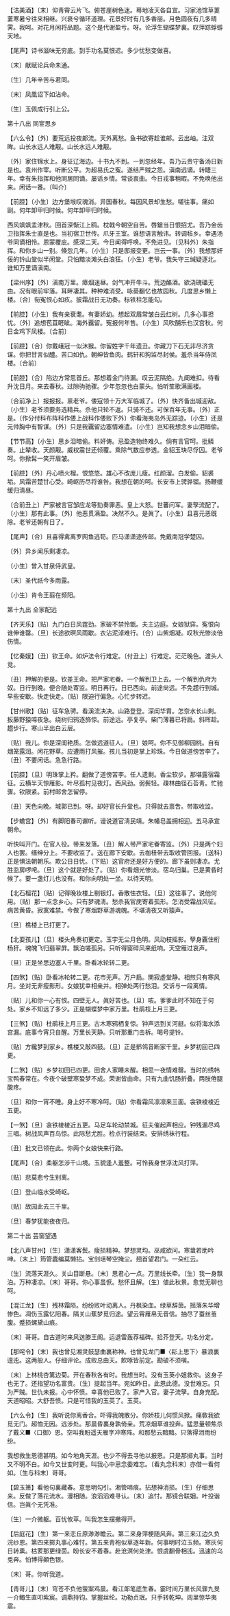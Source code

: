<!-- { "loadSidebar": true } -->
【沽美酒】〔末〕仰靑霄云片飞。俯苍崖树色迷。蓦地凌天各自宜。习家池馆草萋萋寒暑兮往来相继。兴衰兮循环道理。花景好时有几多香丽。月色圆夜有几多晴霁。我呵。对花月闲将品题。这个是代谢盈亏。呀。论浮生蝴蝶梦裏。叹萍踪蜉蝣天地。

【尾声】诗书滋味无穷底。到手功名莫恨迟。多少忧愁变做喜。

〔末〕献赋论兵命未通。

〔生〕几年辛苦与君同。

〔末〕凤凰诏下如沾命。

〔生〕玉佩成行引上公。 

第十八出
同宦思乡

【六么令】〔外〕要荒远投夜郞流。天外离愁。鱼书欲寄趁谁邮。云出岫。注双眸。山长水远人难觏。山长水远人难觏。

〔外〕家住锦水上。身征辽海边。十书九不到。一到忽经年。吾乃云贵守备汤日新是也。袁州作宰。听断公平。为超易氏之寃。遂结严贼之怨。滇南远谪。转睫三年。幸有朱指挥和他同居同谪。屡话乡情。常谈衷曲。今日戎事稍暇。不免唤他出来。闲话一番。〔叫介〕 

【前腔】〔小生〕边方堡堠叹魂消。异国春秋。每因风景却生愁。嗟往事。痛如剾。何年卸甲归时候。何年卸甲归时候。

西风飒飒孟津秋。回首深惭江上鸥。枕戟今朝空自苦。唇鎗当日恨招尤。吾乃金齿卫指挥朱士直是也。当初宿卫世传。爪牙王室。谁想语言触讳。转调毡乡。幸遇汤爷同谪相怜。恩蒙覆庇。感深二天。今日闻得呼唤。不免进见。〔见科外〕朱指挥。和你乡山一别。倏忽几年。〔小生〕只是邸报变更。岂云一事。〔外〕我想那奸佞的钤山堂似半闲堂。只怕黯淡滩头白浪狂。〔小生〕老爷。我失守三缄疑逐北。谁知万里谪滇南。 

【梁州序】〔外〕滇南万里。瘴烟迷昼。剑气冲开牛斗。荒边酪酒。欲浇磈礧无由。况有眼前牢落。耳畔凄其。种种难消受。咏葵翻忆也故园秋。几度思乡懒上楼。〔合〕衔寃恨心如疚。披霜战日无功奏。标铁柱怎能勾。

【前腔】〔小生〕我有亲衰耄。有妻娇幼。想起双眉常皱白云红树。几多心事担忧。〔外〕追想苞苴睚眦。海外覊留。寃报何年售。〔小生〕风吹酺乐也汉宫秋。何日金鸡下凤楼。〔合前〕 

【前腔】〔合〕你戴峨冠一似沐猴。你留姓字千年遗丑。你藏刀下石无非尽济贪谋。你把甘言似醴。苦口如仇。朝绅皆鱼肉。鹤轩和狗监尽封侯。羞杀当年侍凤楼。〔合前〕 

【前腔】〔合〕陷边方常思首丘。那想着金门待漏。叹云泥隔绝。九阍难扣。待看升沈日月。来去春秋。过隙驹驰骤。少年忽忽也白蒙头。怕听笙歌满画楼。

〔合前净上〕报报报。禀老爷。倭寇领十万大军临城了。〔外〕快齐备出城迎敌。〔小生〕老爷须要务选精兵。杀他只轮不返。只骑不还。可保百年无事。〔外〕正是。〔作分付科布阵科作倭上战科作倭败下外〕你看海夷岛外无踪迹。〔小生〕还是元帅胸中有智谋。〔外〕只是我覊留边塞情难遣。〔小生〕岂知我想念乡山泪暗偷。 

【节节高】〔小生〕思乡泪暗偷。料奸俦。忌盈造物终难久。倘有言官呵。批鳞奏。止辇收。天颜觏。威权震世还倾覆。乘除气数应参透。金貂玉玦尽俘囚。老爷呵。你掀髯一笑开眉皱。

【前腔】〔外〕丹心喷火榴。恨悠悠。雄心不改庞儿瘦。红颜溜。白发偷。貂裘垢。风霜苦楚甘心受。崎岖历尽将谁咎。我想在朝的呵。长安市上骋骅骝。扬鞭缓缓归淸昼。

〔合前丑上〕严家被言官邹应龙等劾奏罪恶。皇上大怒。世蕃问军。妻孥流配了。〔小生〕那有此事。〔外〕他恶贯满盈。决然不久。是眞了。〔小生〕且喜元恶旣除。老爷还朝有日了。 

【尾声】〔合〕且喜得禽离罗网鱼逃笱。匹马潇潇逐传邮。免戴南冠学楚囚。

〔外〕异乡闻乐剩凄凉。

〔小生〕曾入甘泉侍武皇。

〔末〕圣代祇今多雨露。

〔小生〕肯令王翦在频阳。 

第十九出
全家配远

【齐天乐】〔贴〕九门白日风霆劲。家破不禁怜甑。夫主边庭。女娘狱穽。寃恨向谁伸谁罄。〔旦〕长途欲暝风雨歇。衣沾泥淖难行。〔合〕山紫烟凝。叹秋光惨淡倍伤情。

【忆秦娥】〔丑〕钦王命。如炉法令行难定。〔付丑上〕行难定。茫茫晚色。渡头人竞。

〔丑〕押解的便是。钦差王命。把严家宅眷。一个解到卫上去。一个解到仇府为奴。日行到晚。便合随处寄监。明日再行。日已西向。前途尙远。不免趱行到城。早些安歇。快走快走。〔贴〕限迫行偏急。心忙步转迟。 

【甘州歌】〔贴〕征车急骋。看溪流决决。山路登登。深闺华胄。怎奈水长山剩。扳藤野猿啼夜急。绕树归鸦逐斾惊。前途远。亭复亭。柴门薄暮已将扃。斜晖趁。趱步行。寒山半出白云层。

〔贴〕我儿。你是深闺艳质。怎做远道征人。〔旦〕娘呵。你不见御柳园桃。自有烟笼露润。闲花野草。应遭雨打风摧。孩儿当初是掌上珍珠。今日做道傍苦李了。〔丑〕不要闲话。急急行路。 

【前腔】〔旦〕明珠掌上矜。翻做了道傍苦李。任人遗剩。香尘软步。那堪露宿霜征。云横半天惊雁影。叶尽孤村见夜灯。西风劲。弱鬓轻。疎林曲径石苔靑。忙驰骤。钦限紧。前村邮舍怎留停。

〔丑〕天色向晚。城郭已到。呀。却好官长升堂也。只得就去禀吿。带取收监。 

【步蟾宫】〔外〕有脚阳春司谳听。谩说道官淸民靖。朱幡皂盖拥相迎。五马承宣朝命。

听快叫开门。在官人役。带来发落。〔丑〕解人带严家宅眷寄监。〔外〕只是两个妇人也罢。缙绅分上。不要收监了。送在廊下安歇。去枷杻带去取收管回报。〔送科〕正是惧法朝朝乐。欺公日日忧。〔下贴〕这官府还是好方便的。廊下虽则凄凉。尤胜监房啰唣。〔旦〕这个就是好处了。〔贴〕你看烟光惨淡。宿鸟归巢。已是黄昏时候了。要一盏灯儿也没有。和你向明处一坐。以待天明。 

【北石榴花】〔贴〕记得晚妆楼上剔银灯。香散怯衣轻。〔旦〕这往事了。说他何用。〔贴〕那一点念乡心。只有梦魂淸。愁杀我官庑寄着孤形。怎消受霜战风征。病苦黄昏。寂寞难禁。今做了寒烟野草游魂魄。不堪淸夜又听猿声。

〔旦〕樵楼上已打更了。 

【北耍孩儿】〔旦〕楼头角奏初更定。玉宇无尘月色明。风动枝摇影。孼身覊住桁杨犴。魂魄飞归翡翠屛。飘泊嗟孤另。只听得窗碎风来纸响。天空雁过哀声。

〔旦〕正是坐思边塞人千里。卧看冰轮转二更。 

【四煞】〔贴〕卧看冰轮转二更。花市无声。万户扃。閴寂虚堂静。相煎只有寒风月。坐对无非瘦影形。女娘犹幸相亲并。相弹处两行愁泪。交诉与一段离情。

〔贴〕儿和你一心有恨。四壁无人。眞好苦也。〔旦〕咳。爹爹此时不知在于何处。家乡不知远了多少。正是蝴蝶梦中家万里。杜鹃枝上月三更。 

【三煞】〔贴〕杜鹃枝上月三更。古木寒鸦栖复惊。钟声远到关河艇。似将海水添宫漏。底事今宵只自醒。万里长天静。只听那重门击柝。喝号提铃。

〔贴〕方纔梦到家乡。樵楼又敲四鼓。〔旦〕正是鹡鸰音断家千里。乡梦初回已四更。 

【二煞】〔贴〕乡梦初回已四更。田舍人家睡未醒。相思一夜情难罄。当时的绣帏宝鸭春常在。今夜个破壁寒蛩梦不成。荣谢皆由命。只有九曲饥肠折叠。两肢倦腿酸疼。

〔旦〕和你一宵不睡。身上好不寒冷呵。〔贴〕你看霜风凛凛来三面。衾铁棱棱近五更。 

【一煞】〔旦〕衾铁棱棱近五更。马足车轮动禁城。征夫催起声相应。钟残漏尽鸡三唱。树战风声百鸟惊。此际愁尤胜。检点行装结束。安排绣袜行程。

〔丑〕批文已领在此。你两个女娘快来行路。 

【尾声】〔合〕柔躯怎涉千山境。玉貌逢人羞整。可怜我身世浮沈风打萍。

〔贴〕悲莫悲兮生别离。

〔旦〕登山临水受崎岖。

〔贴〕故园此去三千里。

〔旦〕春梦犹能夜夜归。 

第二十出
芸窗望遇

【北八声甘州】〔生〕潇潇客鬓。瘦损精神。梦想灵均。巫咸欲问。寒螀若助吟呻。〔末上〕筠管蠹编莫懒拈。宝剑瑶琴空掩尘。翘首望君门。一朶红云。

〔生〕流落天涯久。关山目断悬。〔末〕思君心一点。万里线长牵。〔生〕我一身飘泊。万种凄凉。〔末〕哥哥。你心事虽恹。愁怀且解。〔生〕値此秋景。愈觉无聊也呵。 

【混江龙】〔生〕残林霜陨。纷纷败叶动离人。丹枫染血。绿草辞茵。摇落朱华增惨色。凋伤玉露忆阳春。隔关山蕉梦觅归途。望云霄雁帛无音信。抽尽了蚕丝茧腹。蹙损螺黛山痕。

〔末〕哥哥。自古道时来风送滕王阁。运退雷轰荐福碑。拾芥登天。功名分定。 

【那咤令】〔末〕我也曾见湘灵鼓瑟曲裏称神。也曾见龙门■〈髟上思下〉暴浪裏邅迍。这两般人。仔细评论。成败总由天。飮啄皆前定。勘破不须嗔。

〔末〕上林桃杏篱边菊。开在春秋各有时。我想当时。没有玉英小姐救你。这身子也无了。还指望功名富贵。〔生〕提起当年。宛如昨日。此恩此德。没世难忘。只为严贼。世仇未报。心中怀愤。幸喜他已败了。家产入官。妻子流孥。自身充配。天道昭昭。大舒吾愤。只是可惜我的玉英了。玉英。 

【六么令】〔生〕我听说你离香合。吓得我魄散分。你娇枝儿何惯风掀。痛敎我欲觅无门。超恤无因。远涉处。那晨昏裏身孰倚亲。荒凉烟草谁投奔。猛思量顿焦杀了戴义■〈口御〉恩。空叫我盼遥天雁字冲寒阵。和那愁云黯黯。只落得泪雨纷纷。

我想救生恩德甚明。如今地角天涯。也少不得去寻他以报恩。只是那掷丸事。当时又不明不白。如今又世变时更。叫我心中思念委难忘。〔看丸念科末〕亦借一看何如。〔生与科末〕哥哥。 

【碧玉箫】看他句裏藏春。意思明勾引。湘管啼痕。拈想神消损。〔生〕仔细思来。反做了落花流水。漫相随。浪滔滔难寻认。〔末〕追忖。那镜合联姻。叶投谐信。岂眞个无凭准。

〔生〕一介微躯。百忧攸萃。叫我怎生摆撇得开。 

【后庭花】〔生〕第一来恋丘原渺渺瞻云。第二来身萍梗随风奔。第三来江边久负浣纱恩。第四来掷丸事心难忖。第五来靑袍似草逐年新。何事明时泣玉频。寒灰何日转熏。枯荄那更绿茵。盼长安不着春。赴沧溟何处津。恨虞翻骨相迍。迅速的乌兎奔。怕博得顚色银。

〔末〕哥。你听我道。 

【靑哥儿】〔末〕穹苍不负他萤案鸡晨。看江郞笔底生春。霎时间万里长风骤九旻一介鲰生直叩紫宸。调鼎持钧。掌握丝纶。功勒贞珉。只手转乾坤。闾里惊华夷震。

